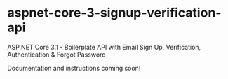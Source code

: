 # aspnet-core-3-signup-verification-api

ASP.NET Core 3.1 - Boilerplate API with Email Sign Up, Verification, Authentication & Forgot Password

Documentation and instructions coming soon!

